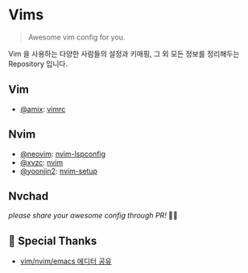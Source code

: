 # Vims

> Awesome vim config for you.

Vim 을 사용하는 다양한 사람들의 설정과 키매핑, 그 외 모든 정보를 정리해두는 Repository 입니다.

## Vim

- [@amix](https://github.com/amix): [vimrc](https://github.com/amix/vimrc)

## Nvim

- [@neovim](https://github.com/neovim): [nvim-lspconfig](https://github.com/neovim/nvim-lspconfig)
- [@xvzc](https://github.com/xvzc): [nvim](https://github.com/xvzc/nvim)
- [@yoonjin2](https://github.com/yoonjin2): [nvim-setup](https://github.com/yoonjin2/nvim-setup)

## Nvchad

_please share your awesome config through PR!_ 🙏🥹

## 🎉 Special Thanks

- [vim/nvim/emacs 에디터 공유](https://open.kakao.com/o/g0HjURue)
